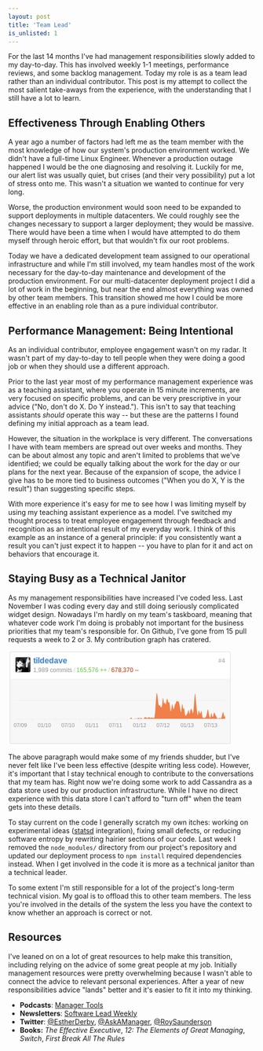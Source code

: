 ```yaml
---
layout: post
title: 'Team Lead'
is_unlisted: 1
---
```


For the last 14 months I've had management responsibilities slowly added to my day-to-day.  This has involved weekly 1-1 meetings, performance reviews, and some backlog management.  Today my role is as a team lead rather than an individual contributor.  This post is my attempt to collect the most salient take-aways from the experience, with the understanding that I still have a lot to learn.

## Effectiveness Through Enabling Others

A year ago a number of factors had left me as the team member with the most knowledge of how our system's production environment worked.  We didn't have a full-time Linux Engineer.  Whenever a production outage happened I would be the one diagnosing and resolving it.  Luckily for me, our alert list was usually quiet, but crises (and their very possibility) put a lot of stress onto me.  This wasn't a situation we wanted to continue for very long.

Worse, the production environment would soon need to be expanded to support deployments in multiple datacenters.  We could roughly see the changes necessary to support a larger deployment; they would be massive.  There would have been a time when I would have attempted to do them myself through heroic effort, but that wouldn't fix our root problems.

Today we have a dedicated development team assigned to our operational infrastructure and while I'm still involved, my team handles most of the work necessary for the day-to-day maintenance and development of the production environment.  For our multi-datacenter deployment project I did a lot of work in the beginning, but near the end almost everything was owned by other team members.  This transition showed me how I could be more effective in an enabling role than as a pure individual contributor.

## Performance Management: Being Intentional

As an individual contributor, employee engagement wasn't on my radar.  It wasn't part of my day-to-day to tell people when they were doing a good job or when they should use a different approach.

Prior to the last year most of my performance management experience was as a teaching assistant, where you operate in 15 minute increments, are very focused on specific problems, and can be very prescriptive in your advice ("No, don't do X.  Do Y instead.").  This isn't to say that teaching assistants _should_ operate this way -- but these are the patterns I found defining my initial approach as a team lead.

However, the situation in the workplace is very different.  The conversations I have with team members are spread out over weeks and months.  They can be about almost any topic and aren't limited to problems that we've identified; we could be equally talking about the work for the day or our plans for the next year.  Because of the expansion of scope, the advice I give has to be more tied to business outcomes ("When you do X, Y is the result") than suggesting specific steps.

With more experience it's easy for me to see how I was limiting myself by using my teaching assistant experience as a model.  I've switched my thought process to treat employee engagement through feedback and recognition as an intentional result of my everyday work.  I think of this example as an instance of a general principle: if you consistently want a result you can't just expect it to happen -- you have to plan for it and act on behaviors that encourage it.

## Staying Busy as a Technical Janitor

As my management responsibilities have increased I've coded less.  Last November I was coding every day and still doing seriously complicated widget design.  Nowadays I'm hardly on my team's taskboard, meaning that whatever code work I'm doing is probably not important for the business priorities that my team's responsible for.  On Github, I've gone from 15 pull requests a week to 2 or 3.  My contribution graph has cratered.

![Contributions over time](/images/2013-10-27-contributions-over-time.png)

The above paragraph would make some of my friends shudder, but I've never felt like I've been less effective (despite writing less code).  However, it's important that I stay technical enough to contribute to the conversations that my team has.  Right now we're doing some work to add Cassandra as a data store used by our production infrastructure.  While I have no direct experience with this data store I can't afford to "turn off" when the team gets into these details.

To stay current on the code I generally scratch my own itches: working on experimental ideas ([statsd](https://github.com/etsy/statsd/) integration), fixing small defects, or reducing software entropy by rewriting hairier sections of our code.  Last week I removed the `node_modules/` directory from our project's repository and updated our deployment process to `npm install` required dependencies instead.  When I get involved in the code it is more as a technical janitor than a technical leader.

To some extent I'm still responsible for a lot of the project's long-term technical vision.  My goal is to offload this to other team members.  The less you're involved in the details of the system the less you have the context to know whether an approach is correct or not.

## Resources

I've leaned on on a lot of great resources to help make this transition, including relying on the advice of some great people at my job.  Initially management resources were pretty overwhelming because I wasn't able to connect the advice to relevant personal experiences.  After a year of new responsibilities advice "lands" better and it's easier to fit it into my thinking.

* **Podcasts**: [Manager Tools](http://www.manager-tools.com/)
* **Newsletters**: [Software Lead Weekly](http://softwareleadweekly.com/)
* **Twitter**: [@EstherDerby](https://www.twitter.com/EstherDerby), [@AskAManager](https://www.twitter.com/AskAManager), [@RoySaunderson](https://www.twitter.com/RoySaunderson)
* **Books:** _The Effective Executive_, _12: The Elements of Great Managing_, _Switch_, _First Break All The Rules_
